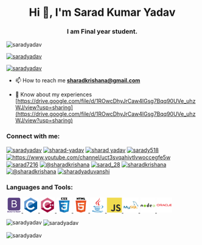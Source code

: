 <h1 align="center">Hi 👋, I'm Sarad Kumar Yadav</h1>
<h3 align="center">I am Final year student.</h3>

<p align="left"> <img src="https://komarev.com/ghpvc/?username=saradyadav&label=Profile%20views&color=0e75b6&style=flat" alt="saradyadav" /> </p>

<p align="left"> <a href="https://github.com/ryo-ma/github-profile-trophy"><img src="https://github-profile-trophy.vercel.app/?username=saradyadav" alt="saradyadav" /></a> </p>

<p align="left"> <a href="https://twitter.com/saradyadav" target="blank"><img src="https://img.shields.io/twitter/follow/saradyadav?logo=twitter&style=for-the-badge" alt="saradyadav" /></a> </p>

- 📫 How to reach me **sharadkrishana@gmail.com**

- 📄 Know about my experiences [https://drive.google.com/file/d/1ROwcDhyJrCaw4IGsg7Bqq90UVe_uhzWJ/view?usp=sharing](https://drive.google.com/file/d/1ROwcDhyJrCaw4IGsg7Bqq90UVe_uhzWJ/view?usp=sharing)

<h3 align="left">Connect with me:</h3>
<p align="left">
<a href="https://twitter.com/saradyadav" target="blank"><img align="center" src="https://raw.githubusercontent.com/rahuldkjain/github-profile-readme-generator/master/src/images/icons/Social/twitter.svg" alt="saradyadav" height="30" width="40" /></a>
<a href="https://stackoverflow.com/users/sharad-yadav" target="blank"><img align="center" src="https://raw.githubusercontent.com/rahuldkjain/github-profile-readme-generator/master/src/images/icons/Social/stack-overflow.svg" alt="sharad-yadav" height="30" width="40" /></a>
<a href="https://fb.com/sharad yadav" target="blank"><img align="center" src="https://raw.githubusercontent.com/rahuldkjain/github-profile-readme-generator/master/src/images/icons/Social/facebook.svg" alt="sharad yadav" height="30" width="40" /></a>
<a href="https://instagram.com/sarady518" target="blank"><img align="center" src="https://raw.githubusercontent.com/rahuldkjain/github-profile-readme-generator/master/src/images/icons/Social/instagram.svg" alt="sarady518" height="30" width="40" /></a>
<a href="https://www.youtube.com/c/https://www.youtube.com/channel/uct3svqahivtlvwoccegfe5w" target="blank"><img align="center" src="https://raw.githubusercontent.com/rahuldkjain/github-profile-readme-generator/master/src/images/icons/Social/youtube.svg" alt="https://www.youtube.com/channel/uct3svqahivtlvwoccegfe5w" height="30" width="40" /></a>
<a href="https://www.codechef.com/users/sarad7216" target="blank"><img align="center" src="https://cdn.jsdelivr.net/npm/simple-icons@3.1.0/icons/codechef.svg" alt="sarad7216" height="30" width="40" /></a>
<a href="https://www.hackerrank.com/@sharadkrishana" target="blank"><img align="center" src="https://raw.githubusercontent.com/rahuldkjain/github-profile-readme-generator/master/src/images/icons/Social/hackerrank.svg" alt="@sharadkrishana" height="30" width="40" /></a>
<a href="https://codeforces.com/profile/sarad_28" target="blank"><img align="center" src="https://cdn.jsdelivr.net/npm/simple-icons@3.0.1/icons/codeforces.svg" alt="sarad_28" height="30" width="40" /></a>
<a href="https://www.leetcode.com/sharadkrishana" target="blank"><img align="center" src="https://raw.githubusercontent.com/rahuldkjain/github-profile-readme-generator/master/src/images/icons/Social/leet-code.svg" alt="sharadkrishana" height="30" width="40" /></a>
<a href="https://www.hackerearth.com/@sharadkrishana" target="blank"><img align="center" src="https://raw.githubusercontent.com/rahuldkjain/github-profile-readme-generator/master/src/images/icons/Social/hackerearth.svg" alt="@sharadkrishana" height="30" width="40" /></a>
<a href="https://auth.geeksforgeeks.org/user/sharadyaduvanshi" target="blank"><img align="center" src="https://raw.githubusercontent.com/rahuldkjain/github-profile-readme-generator/master/src/images/icons/Social/geeks-for-geeks.svg" alt="sharadyaduvanshi" height="30" width="40" /></a>
</p>

<h3 align="left">Languages and Tools:</h3>
<p align="left"> <a href="https://getbootstrap.com" target="_blank"> <img src="https://raw.githubusercontent.com/devicons/devicon/master/icons/bootstrap/bootstrap-plain-wordmark.svg" alt="bootstrap" width="40" height="40"/> </a> <a href="https://www.cprogramming.com/" target="_blank"> <img src="https://raw.githubusercontent.com/devicons/devicon/master/icons/c/c-original.svg" alt="c" width="40" height="40"/> </a> <a href="https://www.w3schools.com/cpp/" target="_blank"> <img src="https://raw.githubusercontent.com/devicons/devicon/master/icons/cplusplus/cplusplus-original.svg" alt="cplusplus" width="40" height="40"/> </a> <a href="https://www.w3schools.com/css/" target="_blank"> <img src="https://raw.githubusercontent.com/devicons/devicon/master/icons/css3/css3-original-wordmark.svg" alt="css3" width="40" height="40"/> </a> <a href="https://www.w3.org/html/" target="_blank"> <img src="https://raw.githubusercontent.com/devicons/devicon/master/icons/html5/html5-original-wordmark.svg" alt="html5" width="40" height="40"/> </a> <a href="https://www.java.com" target="_blank"> <img src="https://raw.githubusercontent.com/devicons/devicon/master/icons/java/java-original.svg" alt="java" width="40" height="40"/> </a> <a href="https://developer.mozilla.org/en-US/docs/Web/JavaScript" target="_blank"> <img src="https://raw.githubusercontent.com/devicons/devicon/master/icons/javascript/javascript-original.svg" alt="javascript" width="40" height="40"/> </a> <a href="https://www.mysql.com/" target="_blank"> <img src="https://raw.githubusercontent.com/devicons/devicon/master/icons/mysql/mysql-original-wordmark.svg" alt="mysql" width="40" height="40"/> </a> <a href="https://nodejs.org" target="_blank"> <img src="https://raw.githubusercontent.com/devicons/devicon/master/icons/nodejs/nodejs-original-wordmark.svg" alt="nodejs" width="40" height="40"/> </a> <a href="https://www.oracle.com/" target="_blank"> <img src="https://raw.githubusercontent.com/devicons/devicon/master/icons/oracle/oracle-original.svg" alt="oracle" width="40" height="40"/> </a> </p>

<p><img align="left" src="https://github-readme-stats.vercel.app/api/top-langs?username=saradyadav&show_icons=true&locale=en&layout=compact" alt="saradyadav" /></p>

<p>&nbsp;<img align="center" src="https://github-readme-stats.vercel.app/api?username=saradyadav&show_icons=true&locale=en" alt="saradyadav" /></p>

<p><img align="center" src="https://github-readme-streak-stats.herokuapp.com/?user=saradyadav&" alt="saradyadav" /></p>
